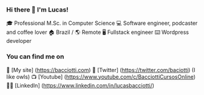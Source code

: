 ### Hi there 👋 I'm Lucas!

:mortar_board: Professional M.Sc. in Computer Science
:computer: Software engineer, podcaster and coffee lover
:house: Brazil / :earth_americas: Remote
:desktop_computer: Fullstack engineer
:keyboard: Wordpress developer

### You can find me on
:link: [My site] (https://bacciotti.com)
:owl: [Twitter] (https://twitter.com/baciotti) (I like owls)
:tv: [Youtube] (https://www.youtube.com/c/BacciottiCursosOnline)
:man_technologist: [LinkedIn] (https://www.linkedin.com/in/lucasbacciotti/)

<!--
**bacciotti/bacciotti** is a ✨ _special_ ✨ repository because its `README.md` (this file) appears on your GitHub profile.
-->

